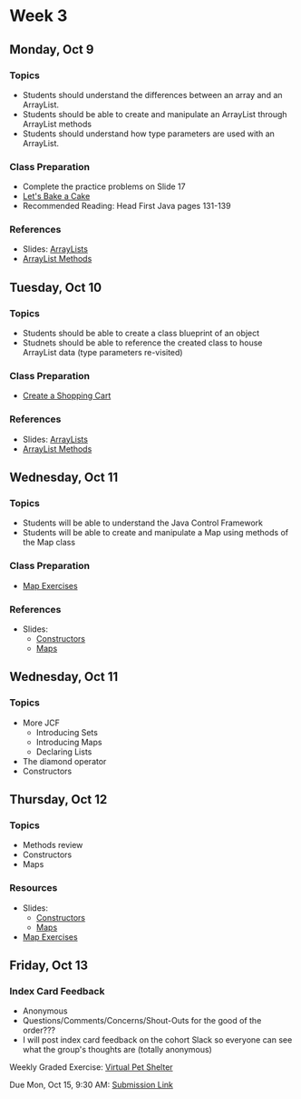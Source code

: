 # Week 3

## Monday, Oct 9

### Topics

- Students should understand the differences between an array and an ArrayList.
- Students should be able to create and manipulate an ArrayList through ArrayList methods
- Students should understand how type parameters are used with an ArrayList.

### Class Preparation

- Complete the practice problems on Slide 17
- [Let's Bake a Cake](./arrayList-exercises.md)
- Recommended Reading: Head First Java pages 131-139

### References

- Slides: [ArrayLists](https://wecancodeit.github.io/java-slides/objects/arraylists/)
- [ArrayList Methods](https://docs.oracle.com/javase/8/docs/api/java/util/ArrayList.html)


## Tuesday, Oct 10

### Topics

- Students should be able to create a class blueprint of an object
- Studnets should be able to reference the created class to house ArrayList data (type parameters re-visited)

### Class Preparation

- [Create a Shopping Cart](./shopping-cart.md)


### References

- Slides: [ArrayLists](https://wecancodeit.github.io/java-slides/objects/arraylists/)
- [ArrayList Methods](https://docs.oracle.com/javase/8/docs/api/java/util/ArrayList.html)

## Wednesday, Oct 11

### Topics
- Students will be able to understand the Java Control Framework
- Students will be able to create and manipulate a Map using methods of the Map class


### Class Preparation
- [Map Exercises](./map-exercises.md)

### References
- Slides:
	- [Constructors](https://wecancodeit.github.io/java-slides/objects/constructors/)
	- [Maps](https://wecancodeit.github.io/java-slides/objects/maps/)


## Wednesday, Oct 11

### Topics

- More JCF
	- Introducing Sets
	- Introducing Maps
	- Declaring Lists
- The diamond operator
- Constructors

## Thursday, Oct 12

### Topics

- Methods review
- Constructors
- Maps

### Resources

- Slides:
	- [Constructors](https://wecancodeit.github.io/java-slides/objects/constructors/)
	- [Maps](https://wecancodeit.github.io/java-slides/objects/maps/)
- [Map Exercises](./map-exercises.md)

## Friday, Oct 13

### Index Card Feedback
 
 - Anonymous
 - Questions/Comments/Concerns/Shout-Outs for the good of the order???
 - I will post index card feedback on the cohort Slack so everyone can see what the group's thoughts are (totally anonymous)


Weekly Graded Exercise: [Virtual Pet Shelter](../exercises/virtual-pet-shelter)

Due Mon, Oct 15, 9:30 AM: [Submission Link](https://goo.gl/forms/KT6pmGVn52mukzoD3)
